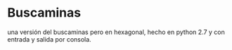# Buscaminas
una versión del buscaminas pero en hexagonal, hecho en python 2.7 y con entrada y salida por consola.
